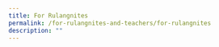```yaml
---
title: For Rulangnites
permalink: /for-rulangnites-and-teachers/for-rulangnites
description: ""
---
```

